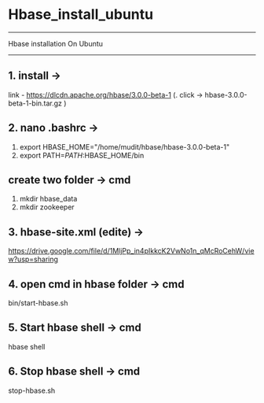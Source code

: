 # Hbase_install_ubuntu
*************************************************
Hbase installation On Ubuntu
*************************************************

## 1. install ->

link - https://dlcdn.apache.org/hbase/3.0.0-beta-1          (. click -> hbase-3.0.0-beta-1-bin.tar.gz )


## 2. nano .bashrc -> 
1. export HBASE_HOME="/home/mudit/hbase/hbase-3.0.0-beta-1"                       
2. export PATH=$PATH:$HBASE_HOME/bin

## create two folder -> cmd
1. mkdir hbase_data
2. mkdir zookeeper
   
## 3. hbase-site.xml (edite) -> 

https://drive.google.com/file/d/1MljPp_in4pIkkcK2VwNo1n_qMcRoCehW/view?usp=sharing


## 4. open cmd in hbase folder ->  cmd
bin/start-hbase.sh

## 5. Start hbase shell -> cmd
hbase shell

## 6. Stop hbase shell -> cmd
stop-hbase.sh
